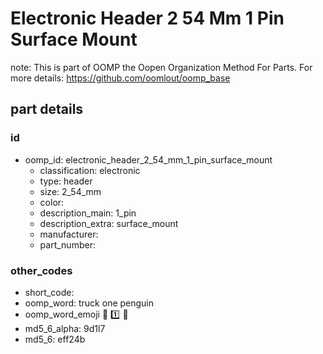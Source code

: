 # Electronic Header 2 54 Mm 1 Pin Surface Mount  

note: This is part of OOMP the Oopen Organization Method For Parts. For more details: https://github.com/oomlout/oomp_base

##  part details





### id
* oomp_id: electronic_header_2_54_mm_1_pin_surface_mount
  * classification: electronic
  * type: header
  * size: 2_54_mm
  * color: 
  * description_main: 1_pin
  * description_extra: surface_mount
  * manufacturer: 
  * part_number: 

### other_codes
* short_code: 
* oomp_word: truck one penguin
* oomp_word_emoji :truck: :one: :penguin:
* md5_6_alpha: 9d1l7
* md5_6: eff24b